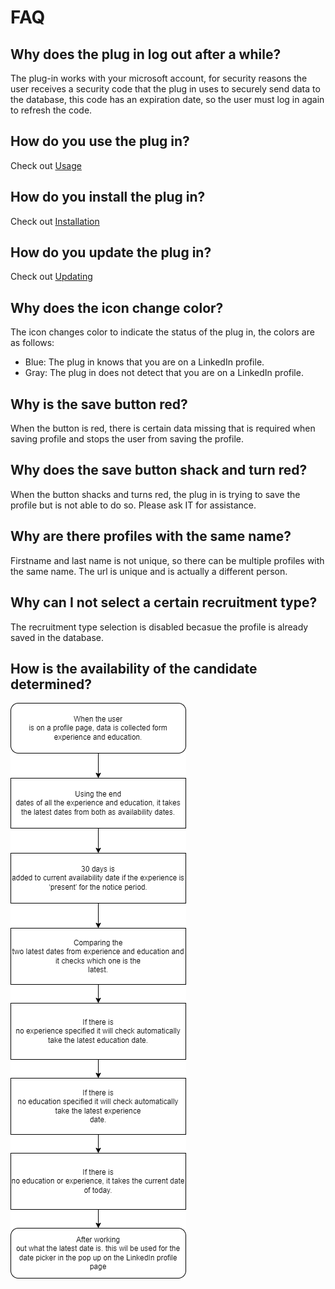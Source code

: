# FAQ
## Why does the plug in log out after a while?
The plug-in works with your microsoft account, for security reasons the user receives a security code that the plug in uses to securely send data to the database, this code has an expiration date, so the user must log in again to refresh the code.

## How do you use the plug in?
Check out [Usage](/usage.md)

## How do you install the plug in?
Check out [Installation](/installation.md)

## How do you update the plug in?
Check out [Updating](/updating.md)

## Why does the icon change color?
The icon changes color to indicate the status of the plug in, the colors are as follows:
- Blue: The plug in knows that you are on a LinkedIn profile.
- Gray: The plug in does not detect that you are on a LinkedIn profile.

## Why is the save button red?
When the button is red, there is certain data missing that is required when saving profile and stops the user from saving the profile.

## Why does the save button shack and turn red?
When the button shacks and turns red, the plug in is trying to save the profile but is not able to do so. Please ask IT for assistance.

## Why are there profiles with the same name?
Firstname and last name is not unique, so there can be multiple profiles with the same name. The url is unique and is actually a different person.

## Why can I not select a certain recruitment type?
The recruitment type selection is disabled becasue the profile is already saved in the database.

## How is the availability of the candidate determined?
![img.png](img/availableFlowChartV2.png)
